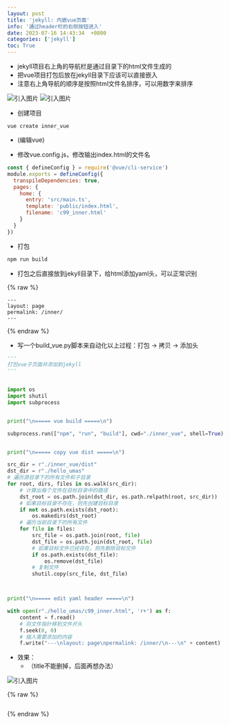 ```yaml
---
layout: post
title: 'jekyll: 内嵌vue页面'
info: '通过header栏的右侧按钮进入'
date: 2023-07-16 14:43:34  +0800
categories: ['jekyll']
toc: True
---
```



- jekyll项目右上角的导航栏是通过目录下的html文件生成的
- 把vue项目打包后放在jekyll目录下应该可以直接嵌入
- 注意右上角导航的顺序是按照html文件名排序，可以用数字来排序


![引入图片]({{site.url}}/image/jekyll/2023-07-16-inner_vue/image_1.jpg)
![引入图片]({{site.url}}/image/jekyll/2023-07-16-inner_vue/image_2.jpg)

- 创建项目

```
vue create inner_vue
```

- (编辑vue)


- 修改vue.config.js，修改输出index.html的文件名

```js
const { defineConfig } = require('@vue/cli-service')
module.exports = defineConfig({
  transpileDependencies: true,
  pages: {
    home: {
      entry: 'src/main.ts',
      template: 'public/index.html',
      filename: 'c99_inner.html'
    }
  }
})
```

- 打包

```bash
npm run build
```

- 打包之后直接放到jekyll目录下，给html添加yaml头，可以正常识别

{% raw %}
```
---
layout: page
permalink: /inner/
---
```
{% endraw %}


- 写一个build_vue.py脚本来自动化以上过程：打包 -> 拷贝 -> 添加头

```py
'''
打包vue子页面并添加到jekyll
'''


import os
import shutil
import subprocess


print("\n===== vue build =====\n")

subprocess.run(["npm", "run", "build"], cwd="./inner_vue", shell=True)


print("\n===== copy vue dist =====\n")

src_dir = r"./inner_vue/dist"
dst_dir = r"./hello_umas"
# 遍历源目录下的所有文件和子目录
for root, dirs, files in os.walk(src_dir):
    # 计算出每个文件在目标目录中的路径
    dst_root = os.path.join(dst_dir, os.path.relpath(root, src_dir))
    # 如果目标目录不存在，则先创建目标目录
    if not os.path.exists(dst_root):
        os.makedirs(dst_root)
    # 遍历当前目录下的所有文件
    for file in files:
        src_file = os.path.join(root, file)
        dst_file = os.path.join(dst_root, file)
        # 如果目标文件已经存在，则先删除目标文件
        if os.path.exists(dst_file):
            os.remove(dst_file)
        # 复制文件
        shutil.copy(src_file, dst_file)



print("\n===== edit yaml header =====\n")

with open(r"./hello_umas/c99_inner.html", 'r+') as f:
    content = f.read()
    # 将文件指针移到文件开头
    f.seek(0, 0)
    # 插入需要添加的内容
    f.write("---\nlayout: page\npermalink: /inner/\n---\n" + content)

```

- 效果：
  - （title不能删掉，后面再想办法）

![引入图片]({{site.url}}/image/jekyll/2023-07-16-inner_vue/image_3.jpg)

{% raw %}
```
```
{% endraw %}
